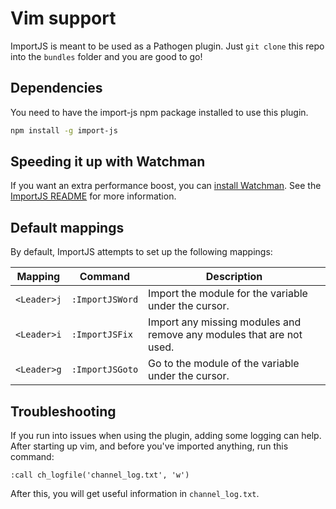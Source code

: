 # Vim support

ImportJS is meant to be used as a Pathogen plugin. Just `git clone` this repo
into the `bundles` folder and you are good to go!

## Dependencies

You need to have the import-js npm package installed to use this plugin.

```sh
npm install -g import-js
```

## Speeding it up with Watchman

If you want an extra performance boost, you can [install
Watchman](https://facebook.github.io/watchman/docs/install.html). See the
[ImportJS
README](https://github.com/Galooshi/import-js#speeding-it-up)
for more information.

## Default mappings

By default, ImportJS attempts to set up the following mappings:

Mapping     | Command               | Description
------------|-----------------------|---------------------------------------------------------------------
`<Leader>j` | `:ImportJSWord`       | Import the module for the variable under the cursor.
`<Leader>i` | `:ImportJSFix`        | Import any missing modules and remove any modules that are not used.
`<Leader>g` | `:ImportJSGoto`       | Go to the module of the variable under the cursor.

## Troubleshooting

If you run into issues when using the plugin, adding some logging can help.
After starting up vim, and before you've imported anything, run this command:

```
:call ch_logfile('channel_log.txt', 'w')
```

After this, you will get useful information in `channel_log.txt`.
